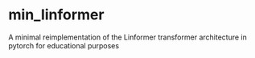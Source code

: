 # min_linformer
A minimal reimplementation of the Linformer transformer architecture in pytorch for educational purposes
